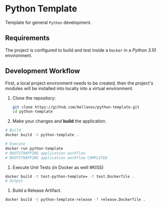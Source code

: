 # Python Template

Template for general `Python` development.

## Requirements

The project is configured to build and test inside a `Docker` in a _Python 3.10_ environment.

## Development Workflow

First, a local project environment needs to be created, then the project's modules will be installed into locally into a virtual environment.

1. Clone the repository:

   ```sh
   git clone https://github.com/bellanov/python-template.git
   cd python-template
   ```

1. Make your changes and **build** the application.

```sh
# Build
docker build -t python-template .

# Execute
docker run python-template
# BOOTSTRAPPING application workflow
# BOOTSTRAPPING application workflow COMPLETED
```

1. Execute Unit Tests (in Docker as well #KISS)

```sh
docker build -t test-python-template= -f test.Dockerfile .
# Output
```

1. Build a Release Artifact.

```sh
docker build -t python-template-release -f release.Dockerfile .
```